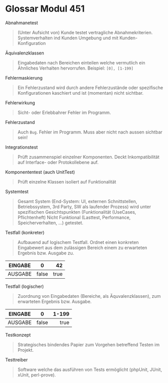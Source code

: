 Glossar Modul 451
=================

Abnahmanetest
> (Unter Aufsicht von) Kunde testet vertragliche Abnahmekriterien. Systemverhalten ind Kunden Umgebung und mit Kunden-Konfiguration

Äquivalenzklassen
> Eingabedaten nach Bereichen einteilen welche vermutlich ein Ähnliches Verhalten hervorrufen. Beispiel: `[0], [1-199]`

Fehlermaskierung
> Ein Fehlerzustand wird durch andere Fehlerzustände oder spezifische Konfigurationen kaschiert und ist (momentan) nicht sichtbar.

Fehlerwirkung
> Sicht- oder Erlebbahrer Fehler im Programm.

Fehlerzustand
> Auch `Bug`. Fehler im Programm. Muss aber nicht nach aussen sichtbar sein!

Integrationstest
> Prüft zusammenspiel einzelner Komponenten. Deckt Inkompatibilität auf Interface- oder Protokollebene auf.

Komponententest (auch UnitTest)
> Prüft einzelne Klassen isoliert auf Funktionalität

Systemtest
> Gesamt System (End-System: UI, externen Schnittstellen, Betriebssystem, 3rd Party, SW als laufender Prozess) wird unter spezifischen Gesichtspunkten (Funktionalität (UseCases, Pflichtenheft) Nicht Funktional (Lasttest, Performance, Speicherverhalten, ...) getestet.

Testfall (konkreter)
> Aufbauend auf logischem Testfall. Ordnet einen konkreten Eingabewert aus dem zulässigen Bereich einem zu erwarteten Ergebnis bzw. Ausgabe zu.

| EINGABE        | 0           | 42  |
| ------------- |:-------------:| -----:|
| AUSGABE      | false | true |

Testfall (logischer)
> Zuordnung von Eingabedaten (Bereiche, als Äquvalenzklassen), zum erwarteten Ergebnis bzw. Ausgabe.

| EINGABE        | 0           | 1-199  |
| ------------- |:-------------:| -----:|
| AUSGABE      | false | true |

Testkonzept
> Strategisches bindendes Papier zum Vorgehen betreffend Testen im Projekt.

Testtreiber
> Software welche das ausführen von Tests ermöglicht (phpUnit, JUnit, xUnit, perl-prove).





